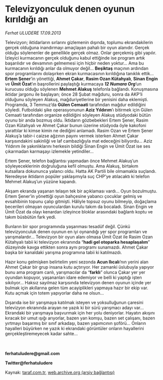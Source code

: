 # Televizyonculuk denen oyunun kırıldığı an

*Ferhat ULUDERE 17.09.2013*

<div class="yazi"><p>Televizyon; iktidarların sırlarını gizlemenin dışında, toplumu ekrandakilerin gerçek olduğuna inandırmayı amaçlayan pahalı bir oyun alanıdır. Gerçek olduğu söylenenler de genellikle gerçek olmaz. Onlar gerçekmiş gibi yapılır. İzleyici kurmacanın gerçek olduğunu kabul ettiğinde ise program artık başarılıdır ve devamının gelmemesi için hiçbir neden yoktur... Ama bu kurmacanın kırıldığı anlar da olmuyor değil... <b>Beşiktaş</b> maçının ardından spor programlarını dolaşırken ekran kurmacasının kırıldığına tanıklık ettik... <b>Ertem Şener</b>’in yönettiği, <b>Ahmet Çakar</b>, <b>Rasim Ozan Kütahyalı</b>, <b>Sinan Engin</b> ve <b>Ümit Özat</b>’ın başrollerini paylaştığı kurmacaya <b><i>12 Numara Org</i></b>’un kurucusu olduğu söylenen <b>Mehmet Alakuş</b> telefonla bağlandı. Konuşmasına iktidar jargonu ile başlayan; önce 28 Şubat mağduru, sonra da AKP’li olduğunu söyleyen Alakuş, mağduriyetlerine bir yenisini daha eklemişti. Programda, 3 Temmuz’da <b>Gülen Cemaati</b> tarafından mağdur edildiğini söyledi. Futboldaki şike operasyonunun <b>Aziz Yıldırım</b>’ı bitirmek için Gülen Cemaati tarafından organize edildiğini söyleyen Alakuş stüdyodaki bütün oyunu bir anda bozmuş oldu. İktidarın gözbebekleri Ertem Şener, Rasim Ozan Kütahyalı ve Ahmet Çakar bunun üzerine stüdyoda öyle kakofoni yarattılar ki kimse kimin ne dediğini anlamadı. Rasim Ozan ve Ertem Şener Alakuş’a tabir-i caizse ağzının payını vermek isterken Ahmet Çakar karşısındakini sakinliği ve laf cambazlığıyla mat edeceğini biliyordu... Aziz Yıldırım ile yakınlıklarını herkesin bildiği Sinan Engin ve Ümit Özat ise ses çıkarmadan karmaşayı izlemekle yetindiler... </p>
<p>Ertem Şener, telefon bağlantısı yapmadan önce Mehmet Alakuş’un söyleyeceklerinin doğruluğuna kefil olmuştu. Ama Alakuş, birtakım kutsallara dokununca yalancı oldu. Hatta AK Partili bile olmamakla suçlandı. Neredeyse iktidarın popüler yaklaşımıyla suç CHP’ye atılacaktı ki telefon Mehmet Alakuş’un yüzüne kapandı. </p>
<p>Akşam ekranda yaşanan telaşın tek bir açıklaması vardı... Oyun bozulmuştu. Ertem Şener’in yönettiği oyun bahçesine yabancı çocuklar gelmiş ve evsahibinin topunu çalıp gitmişti. Hâliyle topsuz oyunu bilmeyip, doğaçlama becerileri olmayan oyunculardan kurulu takım da bocaladı. Sinan Engin ve Ümit Özat da olayı kenardan izleyince bloklar arasındaki bağlantı koptu ve takım büsbütün fark yedi. </p>
<p>Bunların bir spor programında yaşanması tesadüf değil. Çünkü televizyonculuk denen oyunun en iyi oynandığı yer spor programları ve yarışmalardır... Televizyon bir oyun alanı olmasa Ümit Özat ile Rasim Ozan Kütahyalı  tabii ki televizyon ekranında  “<b>hadi gel otoparka hesaplaşalım</b>” düzeyinde kavga ettikten sonra aynı programı sunamazdı. Ahmet Çakar başka bir kanaldaki yarışma programına tabii ki katılmazdı. </p>
<p>Hazır konu gelmişken belirtelim yeni sezonda <b>Acun Ilıcalı</b>’nın yerini alan Ahmet Çakar bir grup insana kutu açtırıyor. Her zamanki üslubuyla yapıyor bunu ama program canlı, yarışmacılar da “<b>farklı</b>” olunca Çakar yer yer oyundan kopuyor, yaşananları idare edemiyor ve belli ki yaptığı işten sıkılıyor... Haksız sayılmaz karşısında televizyon denen oyunun içinde yer bulmak için akıllarına gelen tüm acayiplikleri yapmaya hazır bir ekip var. Kutu açmak için totem yapıyorlar daha ne olsun...</p>
<p>Dışarıda ise bir yarışmaya katılmak isteyen ve yoksulluğunun çaresini televizyon ekranında arayan ne yazık ki bir sürü yarışmacı adayı var... Ekrandaki bir yarışmaya başvurmak için her yolu deniyorlar. Hayatın akışını kıracak bir umut ışığı arıyorlar, bazen yan komşu, bazen set çalışanı, bazen yırtmayı başarmış bir sınıf arkadaşı, bazen yapımcının şoförü... Onların hayalleri büyürken ne yazık ki ekrandaki görüntüler onların hayallerini gerçekleştiremeyecek kadar sahte... </p>
<p><b><br/><br/>ferhatuludere@gmail.com</b></p>
<p><b>Twitter@ferhatuludere</b></p>
</div>

Kaynak: [taraf.com.tr](http://www.taraf.com.tr:80/ferhat-uludere-2/makale-televizyonculuk-denen-oyunun-kirildigi-an.htm), [web.archive.org (arşiv bağlantısı)](http://web.archive.org/web/20130918235748/http://www.taraf.com.tr:80/ferhat-uludere-2/makale-televizyonculuk-denen-oyunun-kirildigi-an.htm)
